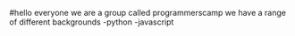 #hello everyone
we are a group called programmerscamp we have a range of different backgrounds
-python
-javascript
